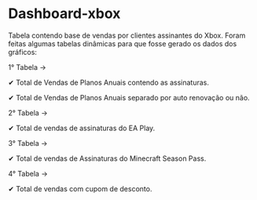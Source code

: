 # Dashboard-xbox
Tabela contendo base de vendas por clientes assinantes do Xbox.
Foram feitas algumas tabelas dinâmicas para que fosse gerado os dados dos gráficos:

1° Tabela ->

✔ Total de Vendas de Planos Anuais contendo as assinaturas.

✔ Total de Vendas de Planos Anuais separado por auto renovação ou não.

2° Tabela ->

✔ Total de vendas de assinaturas do EA Play.

3° Tabela ->

✔ Total de vendas de Assinaturas do Minecraft Season Pass.

4° Tabela ->

✔ Total de vendas com cupom de desconto.

